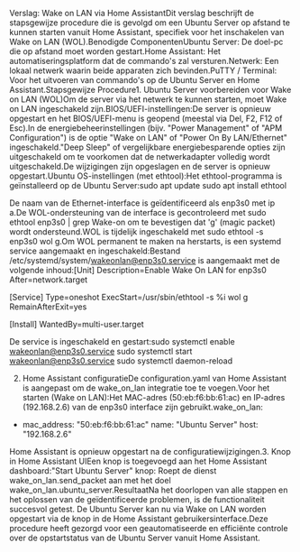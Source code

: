 Verslag: Wake on LAN via Home AssistantDit verslag beschrijft de stapsgewijze procedure die is gevolgd om een Ubuntu Server op afstand te kunnen starten vanuit Home Assistant, specifiek voor het inschakelen van Wake on LAN (WOL).Benodigde ComponentenUbuntu Server: De doel-pc die op afstand moet worden gestart.Home Assistant: Het automatiseringsplatform dat de commando's zal versturen.Netwerk: Een lokaal netwerk waarin beide apparaten zich bevinden.PuTTY / Terminal: Voor het uitvoeren van commando's op de Ubuntu Server en Home Assistant.Stapsgewijze Procedure1. Ubuntu Server voorbereiden voor Wake on LAN (WOL)Om de server via het netwerk te kunnen starten, moet Wake on LAN ingeschakeld zijn.BIOS/UEFI-instellingen:De server is opnieuw opgestart en het BIOS/UEFI-menu is geopend (meestal via Del, F2, F12 of Esc).In de energiebeheerinstellingen (bijv. "Power Management" of "APM Configuration") is de optie "Wake on LAN" of "Power On By LAN/Ethernet" ingeschakeld."Deep Sleep" of vergelijkbare energiebesparende opties zijn uitgeschakeld om te voorkomen dat de netwerkadapter volledig wordt uitgeschakeld.De wijzigingen zijn opgeslagen en de server is opnieuw opgestart.Ubuntu OS-instellingen (met ethtool):Het ethtool-programma is geïnstalleerd op de Ubuntu Server:sudo apt update
sudo apt install ethtool

De naam van de Ethernet-interface is geïdentificeerd als enp3s0 met ip a.De WOL-ondersteuning van de interface is gecontroleerd met sudo ethtool enp3s0 | grep Wake-on om te bevestigen dat 'g' (magic packet) wordt ondersteund.WOL is tijdelijk ingeschakeld met sudo ethtool -s enp3s0 wol g.Om WOL permanent te maken na herstarts, is een systemd service aangemaakt en ingeschakeld:Bestand /etc/systemd/system/wakeonlan@enp3s0.service is aangemaakt met de volgende inhoud:[Unit]
Description=Enable Wake On LAN for enp3s0
After=network.target

[Service]
Type=oneshot
ExecStart=/usr/sbin/ethtool -s %i wol g
RemainAfterExit=yes

[Install]
WantedBy=multi-user.target

De service is ingeschakeld en gestart:sudo systemctl enable wakeonlan@enp3s0.service
sudo systemctl start wakeonlan@enp3s0.service
sudo systemctl daemon-reload

2. Home Assistant configuratieDe configuration.yaml van Home Assistant is aangepast om de wake_on_lan integratie toe te voegen.Voor het starten (Wake on LAN):Het MAC-adres (50:eb:f6:bb:61:ac) en IP-adres (192.168.2.6) van de enp3s0 interface zijn gebruikt.wake_on_lan:
  - mac_address: "50:eb:f6:bb:61:ac"
    name: "Ubuntu Server"
    host: "192.168.2.6"

Home Assistant is opnieuw opgestart na de configuratiewijzigingen.3. Knop in Home Assistant UIEen knop is toegevoegd aan het Home Assistant dashboard:"Start Ubuntu Server" knop: Roept de dienst wake_on_lan.send_packet aan met het doel wake_on_lan.ubuntu_server.ResultaatNa het doorlopen van alle stappen en het oplossen van de geïdentificeerde problemen, is de functionaliteit succesvol getest. De Ubuntu Server kan nu via Wake on LAN worden opgestart via de knop in de Home Assistant gebruikersinterface.Deze procedure heeft gezorgd voor een geautomatiseerde en efficiënte controle over de opstartstatus van de Ubuntu Server vanuit Home Assistant.
